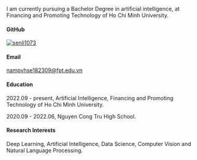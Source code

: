 I am currently pursuing a Bachelor Degree in artificial intelligence, at Financing and Promoting Technology of Ho Chi Minh University.

#### GitHub
[![senli1073](https://img.shields.io/badge/senli1073-github-blue?logo=github)](https://github.com/Neeze)


#### Email
nampvhse182309@fpt.edu.vn

#### Education
2022.09 - present, Artificial Intelligence, Financing and Promoting Technology of Ho Chi Minh University.

2020.09 - 2022.06, Nguyen Cong Tru High School.

#### Research Interests
Deep Learning, Artificial Intelligence, Data Science, Computer Vision and Natural Language Processing.

